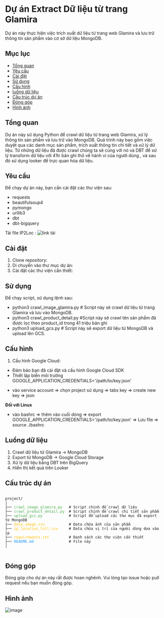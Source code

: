 # Dự án Extract Dữ liệu từ trang Glamira

Dự án này thực hiện việc trích xuất dữ liệu từ trang web Glamira và lưu trữ thông tin sản phẩm vào cơ sở dữ liệu MongoDB.

## Mục lục

- [Tổng quan](#tổng-quan)
- [Yêu cầu](#yêu-cầu)
- [Cài đặt](#cài-đặt)
- [Sử dụng](#sử-dụng)
- [Cấu hình](#cấu-hình)
- [luồng dữ liệu](#luồng-dữ-liệu)
- [Cấu trúc dự án](#cấu-trúc-dự-án)
- [Đóng góp](#đóng-góp)
- [Hình ảnh](#hình-ảnh)

## Tổng quan

Dự án này sử dụng Python để crawl dữ liệu từ trang web Glamira, xử lý thông tin sản phẩm và lưu trữ vào MongoDB. Quá trình này bao gồm việc duyệt qua các danh mục sản phẩm, trích xuất thông tin chi tiết và xử lý dữ liệu.
Từ những dữ liệu đã được crawl chúng ta sẽ cùng với nó và DBT để xử lý transform dữ liệu với 41tr bản ghi thô về hành vi của người dùng , và sau đó sử dụng looker để trực quan hóa dữ liệu.

## Yêu cầu

Để chạy dự án này, bạn cần cài đặt các thư viện sau:

- requests
- beautifulsoup4
- pymongo
- urllib3
- dbt
- dbt-bigquery

Tải file IP2Loc : ![link tải](https://lite.ip2location.com/database/db11-ip-country-region-city-latitude-longitude-zipcode-timezone)

## Cài đặt

1. Clone repository:
2. Di chuyển vào thư mục dự án:
3. Cài đặt các thư viện cần thiết:

## Sử dụng

Để chạy script, sử dụng lệnh sau:
+ python3 crawl_image_glamira.py # Script này sẽ crawl dữ liệu từ trang Glamira và lưu vào MongoDB.
+ python3 crawl_product_detail.py #Script này sẽ crawl tên sản phẩm đã được lọc theo product_id trong 41 triệu bản ghi
+ python3 upload_gcs.py # Script này sẽ export dữ liệu từ MongoDB và upload lên GCS.

## Cấu hình
1. Cấu hình Google Cloud:
- Đảm bảo bạn đã cài đặt và cấu hình Google Cloud SDK
- Thiết lập biến môi trường GOOGLE_APPLICATION_CREDENTIALS='/path/to/key.json'
+ vào service account => chọn project sử dụng => tabs key => create new key => json
  
**Đối với Linux**
+ vào bashrc => thêm vào cuối dòng => export GOOGLE_APPLICATION_CREDENTIALS='/path/to/key.json' => Lưu file => source ./bashrc

## Luồng dữ liệu
1. Crawl dữ liệu từ Glamira -> MongoDB
2. Export từ MongoDB -> Google Cloud Storage
3. Xử lý dữ liệu bằng DBT trên BigQuery
4. Hiển thị kết quả trên Looker


## Cấu trúc dự án
<pre>
<code>
project/
│
├── <span style="color: #4CAF50;">crawl_image_glamira.py</span>   # Script chính để crawl dữ liệu
├── <span style="color: #4CAF50;">crawl_product_detail.py</span>  # Script chính để crawl chi tiết sản phẩm 
├── <span style="color: #4CAF50;">upload_gcs.py</span>            # Script để upload các thư mục đã export từ MongoDB
├── <span style="color: #FFC107;">data_image.csv</span>           # Data chứa ảnh của sản phẩm
├── <span style="color: #FFC107;">ip_location_full.csv</span>     # Data chứa vị trí của người dùng dựa vào ip 
├── <span style="color: #FFC107;">requirements.txt</span>         # Danh sách các thư viện cần thiết
├── <span style="color: #2196F3;">README.md</span>                # File này
│
</code>
</pre>

## Đóng góp

Đóng góp cho dự án này rất được hoan nghênh. Vui lòng tạo issue hoặc pull request nếu bạn muốn đóng góp.

## Hình ảnh
![image](https://github.com/user-attachments/assets/ed466765-cfa8-4912-aafc-c524b6abd20c)

